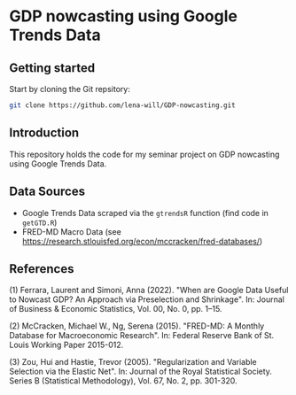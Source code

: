 # GDP nowcasting using Google Trends Data

## Getting started
Start by cloning the Git repsitory: 
```sh
git clone https://github.com/lena-will/GDP-nowcasting.git
```

## Introduction
This repository holds the code for my seminar project on GDP nowcasting using Google Trends Data.

## Data Sources
+ Google Trends Data scraped via the ```gtrendsR``` function (find code in ```getGTD.R```)
+ FRED-MD Macro Data (see  https://research.stlouisfed.org/econ/mccracken/fred-databases/)


## References
(1) Ferrara, Laurent and Simoni, Anna (2022). "When are Google Data Useful to Nowcast GDP? An Approach via Preselection and Shrinkage". In: Journal of Business & Economic Statistics, Vol. 00, No. 0, pp. 1–15.

(2) McCracken, Michael W., Ng, Serena (2015). "FRED-MD: A Monthly Database for Macroeconomic Research". In: Federal Reserve Bank of St. Louis Working Paper 2015-012.

(3) Zou, Hui and Hastie, Trevor (2005). "Regularization and Variable Selection via the Elastic Net". In: Journal of the Royal Statistical Society. Series B (Statistical Methodology), Vol. 67, No. 2, pp. 301-320.

